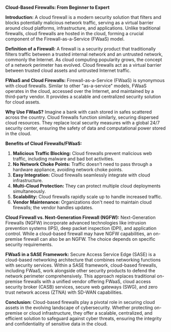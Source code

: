 **Cloud-Based Firewalls: From Beginner to Expert**

**Introduction:**
A cloud firewall is a modern security solution that filters and blocks potentially malicious network traffic, serving as a virtual barrier around cloud platforms, infrastructure, and applications. Unlike traditional firewalls, cloud firewalls are hosted in the cloud, forming a crucial component of the Firewall-as-a-Service (FWaaS) model.

**Definition of a Firewall:**
A firewall is a security product that traditionally filters traffic between a trusted internal network and an untrusted network, commonly the Internet. As cloud computing popularity grows, the concept of a network perimeter has evolved. Cloud firewalls act as a virtual barrier between trusted cloud assets and untrusted Internet traffic.

**FWaaS and Cloud Firewalls:**
Firewall-as-a-Service (FWaaS) is synonymous with cloud firewalls. Similar to other "as-a-service" models, FWaaS operates in the cloud, accessed over the Internet, and maintained by a third-party vendor. It provides a scalable and centralized security solution for cloud assets.

**Why Use FWaaS?**
Imagine a bank with cash stored in safes scattered across the country. Cloud firewalls function similarly, securing dispersed cloud resources. They replace local security measures with a global 24/7 security center, ensuring the safety of data and computational power stored in the cloud.

**Benefits of Cloud Firewalls/FWaaS:**
1. **Malicious Traffic Blocking:** Cloud firewalls prevent malicious web traffic, including malware and bad bot activities.
2. **No Network Choke Points:** Traffic doesn't need to pass through a hardware appliance, avoiding network choke points.
3. **Easy Integration:** Cloud firewalls seamlessly integrate with cloud infrastructure.
4. **Multi-Cloud Protection:** They can protect multiple cloud deployments simultaneously.
5. **Scalability:** Cloud firewalls rapidly scale up to handle increased traffic.
6. **Vendor Maintenance:** Organizations don't need to maintain cloud firewalls; the vendor handles updates.

**Cloud Firewall vs. Next-Generation Firewall (NGFW):**
Next-Generation Firewalls (NGFW) incorporate advanced technologies like intrusion prevention systems (IPS), deep packet inspection (DPI), and application control. While a cloud-based firewall may have NGFW capabilities, an on-premise firewall can also be an NGFW. The choice depends on specific security requirements.

**FWaaS in a SASE Framework:**
Secure Access Service Edge (SASE) is a cloud-based networking architecture that combines networking functions with security services. Within a SASE framework, cloud-based firewalls, including FWaaS, work alongside other security products to defend the network perimeter comprehensively. This approach replaces traditional on-premise firewalls with a unified vendor offering FWaaS, cloud access security broker (CASB) services, secure web gateways (SWG), and zero trust network access (ZTNA) with SD-WAN capabilities.

**Conclusion:**
Cloud-based firewalls play a pivotal role in securing cloud assets in the evolving landscape of cybersecurity. Whether protecting on-premise or cloud infrastructure, they offer a scalable, centralized, and efficient solution to safeguard against cyber threats, ensuring the integrity and confidentiality of sensitive data in the cloud.
